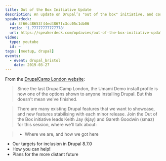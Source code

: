 ```yaml
---
title: Out of the Box Initiative Update
description: An update on Drupal’s "out of the box" initiative, and core’s new Umami installation profile.
speakerdeck:
  id: 3f66c48653f44ed4867fc3cc05c1db06
  ratio: '1.77777777777778'
  url: https://speakerdeck.com/opdavies/out-of-the-box-initiative-update
video:
  type: youtube
  id: ~
tags: [meetup, drupal]
events:
  - event: drupal_bristol
    date: 2019-03-27
---
```


From the [DrupalCamp London website](https://drupalcamp.london/session/out-box-initiative-update):

> Since the last DrupalCamp London, the Umami Demo install profile is now one of the options shown to anyone installing Drupal. But this doesn't mean we've finished.

> There are many existing Drupal features that we want to showcase, and new features stabilising with each minor release. Join the Out of the Box initiative leads Keith Jay (kjay) and Gareth Goodwin (smaz) for this session, where we'll talk about:

> - Where we are, and how we got here

- Our targets for inclusion in Drupal 8.7.0
- How you can help!
- Plans for the more distant future
